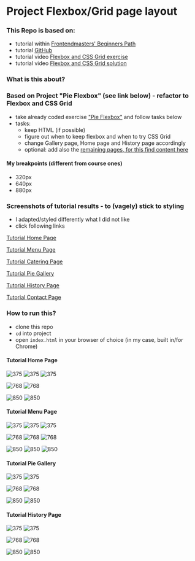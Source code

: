 # Project Flexbox/Grid page layout

### This Repo is based on:

- tutorial within [Frontendmasters' Beginners Path](https://frontendmasters.com/learn/beginner/)
- tutorial [GitHub](https://github.com/jen4web/fem-layout)
- tutorial video [Flexbox and CSS Grid exercise](https://frontendmasters.com/courses/css-grids-flexbox/flexbox-and-css-grid-exercise-2-setup/)
- tutorial video [Flexbox and CSS Grid solution](https://frontendmasters.com/courses/css-grids-flexbox/flexbox-and-css-grid-exercise-2-solution/)

### What is this about?

### Based on Project "Pie Flexbox" (see link below) - refactor to Flexbox and CSS Grid

- take already coded exercise ["Pie Flexbox"](https://github.com/ElkeHanschen/project-flexbox-page-layout) and follow tasks below
- tasks:
  - keep HTML (if possible)
  - figure out when to keep flexbox and when to try CSS Grid
  - change Gallery page, Home page and History page accordingly
  - optional: add also the [remaining pages, for this find content here](https://github.com/jen4web/fem-layout/tree/master/day-2-grid/18-practice)

#### My breakpoints (different from course ones)

- 320px
- 640px
- 880px

### Screenshots of tutorial results - to (vagely) stick to styling

- I adapted/styled differently what I did not like
- click following links

[Tutorial Home Page](#tutorial-home-page)

[Tutorial Menu Page](#tutorial-menu-page)

[Tutorial Catering Page](#tutorial-catering-page)

[Tutorial Pie Gallery](#tutorial-pie-gallery)

[Tutorial History Page](#tutorial-history-page)

[Tutorial Contact Page](#tutorial-contact-page)

### How to run this?

- clone this repo
- `cd` into project
- open `index.html` in your browser of choice (in my case, built in/for Chrome)

#### Tutorial Home Page

![375](screenshots/home_01_375.png)
![375](screenshots/home_02_375.png)
![375](screenshots/home_03_375.png)

![768](screenshots/home_04_768.png)
![768](screenshots/home_05_768.png)

![850](screenshots/home_06_850.png)
![850](screenshots/home_07_850.png)

#### Tutorial Menu Page

![375](screenshots/menu_01_375.png)
![375](screenshots/menu_02_375.png)
![375](screenshots/menu_03_375.png)

![768](screenshots/menu_04_768.png)
![768](screenshots/menu_05_768.png)
![768](screenshots/menu_06_768.png)

![850](screenshots/menu_07_850.png)
![850](screenshots/menu_08_850.png)
![850](screenshots/menu_09_850.png)

#### Tutorial Pie Gallery

![375](screenshots/pie_01_375.png)
![375](screenshots/pie_02_375.png)

![768](screenshots/pie_03_768.png)
![768](screenshots/pie_04_768.png)

![850](screenshots/pie_05_850.png)
![850](screenshots/pie_06_850.png)

#### Tutorial History Page

![375](screenshots/history_01_375.png)
![375](screenshots/history_02_375.png)

![768](screenshots/history_03_768.png)
![768](screenshots/history_04_768.png)

![850](screenshots/history_05_850.png)
![850](screenshots/history_06_850.png)
